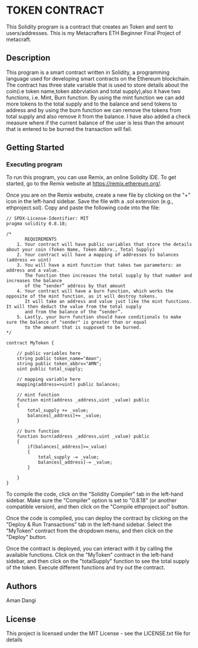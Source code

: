 # TOKEN CONTRACT

This Solidity program is a contract that creates an Token and sent to users/addresses. This is my Metacrafters ETH Beginner Final Project of metacraft.
## Description

This program is a smart contract written in Solidity, a programming language used for developing smart contracts on the Ethereum blockchain. The contract has three state variable that is used to store details about the coin(i.e token name,token abbrviation and total supply),also it have two functions, i.e. Mint, Burn function. By using the mint function we can add more tokens to the total supply and to the balance and send tokens to address and by using the burn function we can remove the tokens from total supply and also remove it from the balance. I have also added a check measure where if the current balance of the user is less than the amount that is entered to be burned the transaction will fail.

## Getting Started

### Executing program

To run this program, you can use Remix, an online Solidity IDE. To get started, go to the Remix website at https://remix.ethereum.org/.

Once you are on the Remix website, create a new file by clicking on the "+" icon in the left-hand sidebar. Save the file with a .sol extension (e.g., ethproject.sol). Copy and paste the following code into the file:

```
// SPDX-License-Identifier: MIT
pragma solidity 0.8.18;

/*
       REQUIREMENTS
    1. Your contract will have public variables that store the details about your coin (Token Name, Token Abbrv., Total Supply)
    2. Your contract will have a mapping of addresses to balances (address => uint)
    3. You will have a mint function that takes two parameters: an address and a value. 
       The function then increases the total supply by that number and increases the balance 
       of the “sender” address by that amount
    4. Your contract will have a burn function, which works the opposite of the mint function, as it will destroy tokens. 
       It will take an address and value just like the mint functions. It will then deduct the value from the total supply 
       and from the balance of the “sender”.
    5. Lastly, your burn function should have conditionals to make sure the balance of "sender" is greater than or equal 
       to the amount that is supposed to be burned.
*/

contract MyToken {

    // public variables here
    string public token_name="Aman";
    string public token_abbrv="AMN";
    uint public total_supply;

    // mapping variable here
    mapping(address=>uint) public balances;

    // mint function
    function mint(address _address,uint _value) public
    {
        total_supply += _value;
        balances[_address]+= _value;
    }

    // burn function
    function burn(address _address,uint _value) public
    {
        if(balances[_address]>=_value)
        {
            total_supply -= _value;
            balances[_address]-= _value;
        }
      
    }
}

```
To compile the code, click on the "Solidity Compiler" tab in the left-hand sidebar. Make sure the "Compiler" option is set to "0.8.18" (or another compatible version), and then click on the "Compile ethproject.sol" button.

Once the code is compiled, you can deploy the contract by clicking on the "Deploy & Run Transactions" tab in the left-hand sidebar. Select the "MyToken" contract from the dropdown menu, and then click on the "Deploy" button.

Once the contract is deployed, you can interact with it by calling the available functions. Click on the "MyToken" contract in the left-hand sidebar, and then click on the "totalSupply" function to see the total supply of the token. Execute different functions and try out the contract.

## Authors

Aman Dangi  

## License

This project is licensed under the MIT License - see the LICENSE.txt file for details
